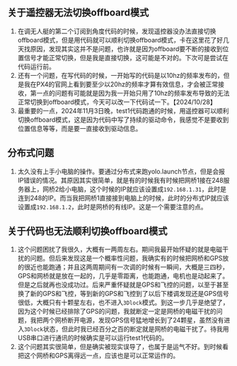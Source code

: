 ## 关于遥控器无法切换offboard模式
1. 在调无人艇的第二个订阅到角度代码的时候，发现遥控器没办法直接切换offboard模式，但是用代码就可以顺利切换offboard模式，卡在这里花了好几天找原因，发现其实这并不是问题，也许就是因为offboard要不断的接收到位置信号才能正常切换，但是我是直接切换，这可能是不对的。下次可是尝试在代码运行前。
2. 还有一个问题，在写代码的时候，一开始写的代码是以10hz的频率发布的，但是我在PX4的官网上看到要至少以20hz的频率才算有效信息，才会被正常接收，第一点的问题有可能就是因为我一开始只用了10hz的频率发布导致的无法正常切换到offboard模式，今天可以改一下代码试一下。【2024/10/28】
3. 最重要的一点，2024年11月3日晚，test1代码跑通的时候，用遥控器可以顺利切换offboard模式，这是因为代码中写了持续的驱动命令，我感觉不是要收到位置信息等等，而是要一直接收到驱动信息。
## 分布式问题
1. 太久没有上手小电脑的操作。要通过分布式来跑yolo.launch节点，但是会报IP错误的情况。其原因其实很简单，就是有的时候我有时候把网桥1接在248服务器上，网桥2给小电脑，这个时候的IP就应该设置成`192.168.1.31`，此时是连到248的IP。而当我把网桥1直接接到电脑上的时候，此时的分布式IP就应该设置成`192.168.1.2`，此时是网桥的有线IP。这是一个需要注意的点。
## 关于代码也无法顺利切换offboard模式
1. 这个问题困扰了我很久，大概有一两周左右。期间我最开始怀疑的就是电磁干扰的问题。但后来发现这是一个概率性问题，我确实有的时候把网桥和GPS放的很近也能跑通；并且这两周期间有一次调的时候有一瞬间，大概是三四秒，GPS和网桥就是放在一起的，几乎是零距离，也能跑通，电机也是动起来了。但是之后就再也没成功过。后来严重怀疑就是GPS和飞控的问题，以至于甚至换了新的GPS和飞控，等到新的GPS和飞控到了以后下楼调发现还是GPS信号很低，大概只有十颗星左右，也不进入`3Dlock`模式。到这一步几乎是绝望了，因为这个时候已经排除了GPS的问题，我就断定一定是网桥的电磁干扰的问题，我把两个网桥断开电源，发现GPS信号猛地增长到了24颗星，虽然没有进入`3Dlock`状态，但此时我已经百分之百的断定就是网桥的电磁干扰了。待我用USB串口进行通讯的时候确实是可以运行test1代码的。
2. 这个问题其实很简单，但是确实被现实误导了，也属于是运气不好。到时候看把这个网桥和GPS离得远一点，应该也是可以正常运作的。